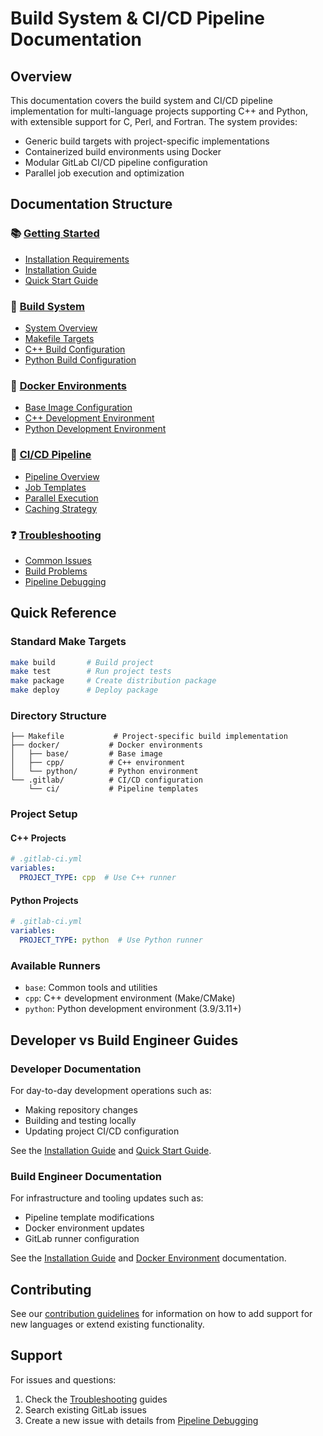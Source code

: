 # Build System & CI/CD Pipeline Documentation

## Overview

This documentation covers the build system and CI/CD pipeline implementation for multi-language projects supporting C++ and Python, with extensible support for C, Perl, and Fortran. The system provides:

- Generic build targets with project-specific implementations
- Containerized build environments using Docker
- Modular GitLab CI/CD pipeline configuration
- Parallel job execution and optimization

## Documentation Structure

### 📚 [Getting Started](getting-started/)
- [Installation Requirements](getting-started/requirements.md)
- [Installation Guide](getting-started/installation.md)
- [Quick Start Guide](getting-started/quickstart.md)

### 🔧 [Build System](build-system/)
- [System Overview](build-system/overview.md)
- [Makefile Targets](build-system/makefile-targets.md)
- [C++ Build Configuration](build-system/cpp-builds.md)
- [Python Build Configuration](build-system/python-builds.md)

### 🐳 [Docker Environments](docker/)
- [Base Image Configuration](docker/base-image.md)
- [C++ Development Environment](docker/cpp-environment.md)
- [Python Development Environment](docker/python-environment.md)

### 🔄 [CI/CD Pipeline](ci-cd/)
- [Pipeline Overview](ci-cd/pipeline-overview.md)
- [Job Templates](ci-cd/job-templates.md)
- [Parallel Execution](ci-cd/parallel-execution.md)
- [Caching Strategy](ci-cd/caching-strategy.md)

### ❓ [Troubleshooting](troubleshooting/)
- [Common Issues](troubleshooting/common-issues.md)
- [Build Problems](troubleshooting/build-problems.md)
- [Pipeline Debugging](troubleshooting/pipeline-debugging.md)

## Quick Reference

### Standard Make Targets
```bash
make build       # Build project
make test        # Run project tests
make package     # Create distribution package
make deploy      # Deploy package
```

### Directory Structure
```
├── Makefile           # Project-specific build implementation
├── docker/           # Docker environments
│   ├── base/         # Base image
│   ├── cpp/          # C++ environment
│   └── python/       # Python environment
└── .gitlab/          # CI/CD configuration
    └── ci/           # Pipeline templates
```

### Project Setup

#### C++ Projects
```yaml
# .gitlab-ci.yml
variables:
  PROJECT_TYPE: cpp  # Use C++ runner
```

#### Python Projects
```yaml
# .gitlab-ci.yml
variables:
  PROJECT_TYPE: python  # Use Python runner
```

### Available Runners
- `base`: Common tools and utilities
- `cpp`: C++ development environment (Make/CMake)
- `python`: Python development environment (3.9/3.11+)

## Developer vs Build Engineer Guides

### Developer Documentation
For day-to-day development operations such as:
- Making repository changes
- Building and testing locally
- Updating project CI/CD configuration

See the [Installation Guide](getting-started/installation.md#developer-guide) and [Quick Start Guide](getting-started/quickstart.md#developer-quickstart).

### Build Engineer Documentation
For infrastructure and tooling updates such as:
- Pipeline template modifications
- Docker environment updates
- GitLab runner configuration

See the [Installation Guide](getting-started/installation.md#build-engineer-guide) and [Docker Environment](docker/base-image.md#build-engineer-setup) documentation.

## Contributing

See our [contribution guidelines](getting-started/installation.md#contributing) for information on how to add support for new languages or extend existing functionality.

## Support

For issues and questions:
1. Check the [Troubleshooting](troubleshooting/) guides
2. Search existing GitLab issues
3. Create a new issue with details from [Pipeline Debugging](troubleshooting/pipeline-debugging.md)

